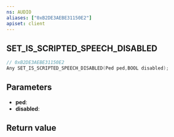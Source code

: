```yaml
---
ns: AUDIO
aliases: ["0xB2DE3AEBE31150E2"]
apiset: client
---
```

## SET_IS_SCRIPTED_SPEECH_DISABLED

```c
// 0xB2DE3AEBE31150E2
Any SET_IS_SCRIPTED_SPEECH_DISABLED(Ped ped,BOOL disabled);
```


## Parameters
* **ped**:
* **disabled**:

## Return value